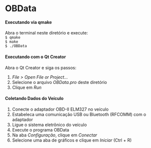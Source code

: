 # OBData

#### Executando via qmake
Abra o terminal neste diretório e execute: <br />
`$ qmake`<br />
`$ make`<br />
`$ ./OBData`

#### Executando com o Qt Creator
Abra o Qt Creator e siga os passos: <br />
1. *File > Open File or Project...*
2. Selecione o arquivo *OBData.pro* deste diretório
3. Clique em *Run*

#### Coletando Dados do Veículo
1. Conecte o adaptador OBD-II ELM327 no veículo
2. Estabeleca uma comunicação USB ou Bluetooth (RFCOMM) com o adaptador
3. Ligue o sistema eletrônico do veículo
4. Execute o programa OBData
5. Na aba *Configuração*, clique em *Conectar*
6. Selecione uma aba de gráficos e clique em *Iniciar* (Ctrl + R)
